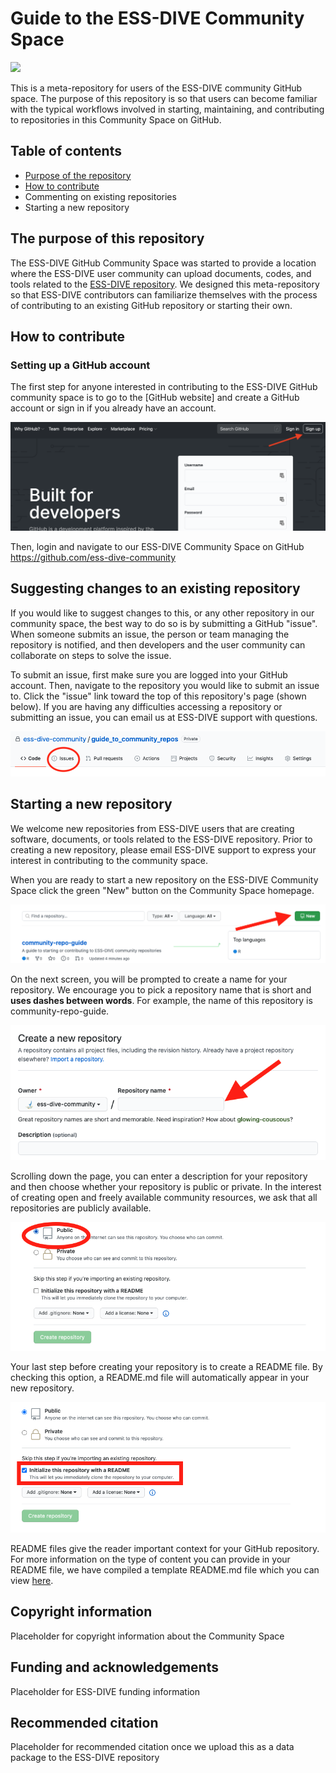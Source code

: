 # Guide to the ESS-DIVE Community Space

![](http://ess-dive.lbl.gov/wp-content/themes/ess-dive/images/ess-dive-site-title-logo.png)

This is a meta-repository for users of the ESS-DIVE community GitHub space. The purpose of this repository is so that users can become familiar with the typical workflows involved in starting, maintaining, and contributing to repositories in this Community Space on GitHub.

## Table of contents
- [Purpose of the repository](#the-purpose-of-this-repository)
- [How to contribute](#how-to-contribute)
- Commenting on existing repositories
- Starting a new repository

## The purpose of this repository

The ESS-DIVE GitHub Community Space was started to provide a location where the ESS-DIVE user community can upload documents, codes, and tools related to the [ESS-DIVE repository](http://ess-dive.lbl.gov/). We designed this meta-repository so that ESS-DIVE contributors can familiarize themselves with the process of contributing to an existing GitHub repository or starting their own.

## How to contribute
### Setting up a  GitHub account  
The first step for anyone interested in contributing to the ESS-DIVE GitHub community space is to go to the [GitHub website] and create a GitHub account or sign in if you already have an account. 

![image of github signup page](images/github_signup.png)

Then, login and navigate to our ESS-DIVE Community Space on GitHub https://github.com/ess-dive-community

##  Suggesting changes to an existing repository
If you would like to suggest changes to this, or any other repository in our community space, the best way to do so is by submitting a GitHub "issue". When someone submits an issue, the person or team managing the repository is notified, and then developers and the user community can collaborate on steps to solve the issue.   

To submit an issue, first make sure you are logged into your GitHub account. Then, navigate to the repository you would like to submit an issue to. Click the "issue" link toward the top of this repository's page (shown below). If you are having any difficulties accessing a repository or submitting an issue, you can email us at ESS-DIVE support with questions.

![](images/issues_image_1.png)

## Starting a new repository
We welcome new repositories from ESS-DIVE users that are creating software, documents, or tools related to the ESS-DIVE repository. Prior to creating a new repository, please email ESS-DIVE support to express your interest in contributing to the community space.

When you are ready to start a new repository on the ESS-DIVE Community Space click the green "New" button on the Community Space homepage.

![](images/start_repo_1.png)

On the next screen, you will be prompted to create a name for your repository. We encourage you to pick a repository name that is short and **uses dashes between words**. For example, the name of this repository is community-repo-guide.

![](images/repo_name.png)

Scrolling down the page, you can enter a description for your repository and then choose whether your repository is public or private. In the interest of creating open and freely available community resources, we ask that all repositories are publicly available. 

![](images/public_repo.png)

Your last step before creating your repository is to create a README file. By checking this option, a README.md file will automatically appear in your new repository. 

![](images/initialize_with_readme.png)

README files give the reader important context for your GitHub repository. For more information on the type of content you can provide in your README file, we have compiled a template README.md file which you can view [here](template_for_README.md).

## Copyright information  
Placeholder for copyright information about the Community Space

## Funding and acknowledgements  
Placeholder for ESS-DIVE funding information

## Recommended citation  
Placeholder for recommended citation once we upload this as a data package to the ESS-DIVE repository